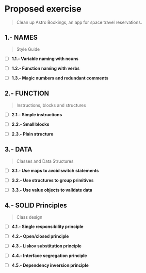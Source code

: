 # Proposed exercise

> Clean up Astro Bookings, an app for space travel reservations.

## 1.- NAMES

> Style Guide

- [ ] **1.1.- Variable naming with nouns**

- [ ] **1.2.- Function naming with verbs**

- [ ] **1.3.- Magic numbers and redundant comments**

## 2.- FUNCTION

> Instructions, blocks and structures

- [ ] **2.1.- Simple instructions**

- [ ] **2.2.- Small blocks**

- [ ] **2.3.- Plain structure**

## 3.- DATA

> Classes and Data Structures

- [ ] **3.1.- Use maps to avoid switch statements**

- [ ] **3.2.- Use structures to group primitives**

- [ ] **3.3.- Use value objects to validate data**

## 4.- SOLID Principles

> Class design

- [ ] **4.1.- Single responsibility principle**

- [ ] **4.2.- Open/closed principle**

- [ ] **4.3.- Liskov substitution principle**

- [ ] **4.4.- Interface segregation principle**

- [ ] **4.5.- Dependency inversion principle**
